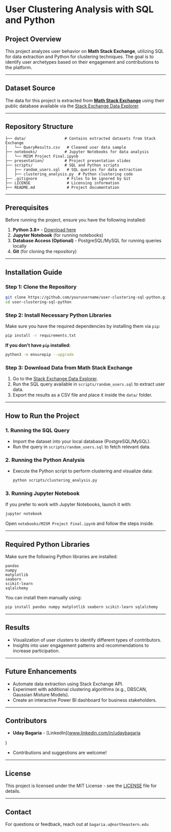# User Clustering Analysis with SQL and Python

## Project Overview
This project analyzes user behavior on **Math Stack Exchange**, utilizing SQL for data extraction and Python for clustering techniques. The goal is to identify user archetypes based on their engagement and contributions to the platform.

---

## Dataset Source
The data for this project is extracted from **[Math Stack Exchange](https://math.stackexchange.com/)** using their public database available via the [Stack Exchange Data Explorer](https://data.stackexchange.com/).

---

## Repository Structure

```
├── data/                 # Contains extracted datasets from Stack Exchange
│   └── QueryResults.csv   # Cleaned user data sample
├── notebooks/            # Jupyter Notebooks for data analysis
│   └── MISM Project Final.ipynb
├── presentation/         # Project presentation slides
├── scripts/              # SQL and Python scripts
│   ├── random_users.sql   # SQL queries for data extraction
│   ├── clustering_analysis.py  # Python clustering code
├── .gitignore             # Files to be ignored by Git
├── LICENSE                # Licensing information
├── README.md              # Project documentation
```

---

## Prerequisites

Before running the project, ensure you have the following installed:

1. **Python 3.8+** - [Download here](https://www.python.org/downloads/)
2. **Jupyter Notebook** (for running notebooks)
3. **Database Access (Optional)** - PostgreSQL/MySQL for running queries locally
4. **Git** (for cloning the repository)

---

## Installation Guide

### **Step 1: Clone the Repository**
```bash
git clone https://github.com/yourusername/user-clustering-sql-python.git
cd user-clustering-sql-python
```

### **Step 2: Install Necessary Python Libraries**
Make sure you have the required dependencies by installing them via `pip`:

```bash
pip install -r requirements.txt
```

**If you don't have `pip` installed:**
```bash
python3 -m ensurepip --upgrade
```

### **Step 3: Download Data from Math Stack Exchange**
1. Go to the [Stack Exchange Data Explorer](https://data.stackexchange.com/math).
2. Run the SQL query available in `scripts/random_users.sql` to extract user data.
3. Export the results as a CSV file and place it inside the `data/` folder.

---

## How to Run the Project

### **1. Running the SQL Query**
- Import the dataset into your local database (PostgreSQL/MySQL).
- Run the query in `scripts/random_users.sql` to fetch relevant data.

### **2. Running the Python Analysis**
- Execute the Python script to perform clustering and visualize data:
  ```bash
  python scripts/clustering_analysis.py
  ```

### **3. Running Jupyter Notebook**
If you prefer to work with Jupyter Notebooks, launch it with:

```bash
jupyter notebook
```
Open `notebooks/MISM Project Final.ipynb` and follow the steps inside.

---

## Required Python Libraries

Make sure the following Python libraries are installed:

```plaintext
pandas
numpy
matplotlib
seaborn
scikit-learn
sqlalchemy
```

You can install them manually using:

```bash
pip install pandas numpy matplotlib seaborn scikit-learn sqlalchemy
```

---

## Results

- Visualization of user clusters to identify different types of contributors.
- Insights into user engagement patterns and recommendations to increase participation.


---

## Future Enhancements

- Automate data extraction using Stack Exchange API.
- Experiment with additional clustering algorithms (e.g., DBSCAN, Gaussian Mixture Models).
- Create an interactive Power BI dashboard for business stakeholders.

---

## Contributors

- **Uday Bagaria** - [LinkedIn](www.linkedin.com/in/udaybagaria

)
- Contributions and suggestions are welcome!

---

## License

This project is licensed under the MIT License - see the [LICENSE](LICENSE) file for details.

---

## Contact

For questions or feedback, reach out at `bagaria.u@northeastern.edu`
